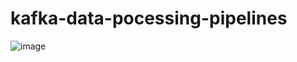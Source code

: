 # kafka-data-pocessing-pipelines
![image](https://user-images.githubusercontent.com/5469747/116775320-16346380-aa80-11eb-8943-c55f8bbcc313.png)

